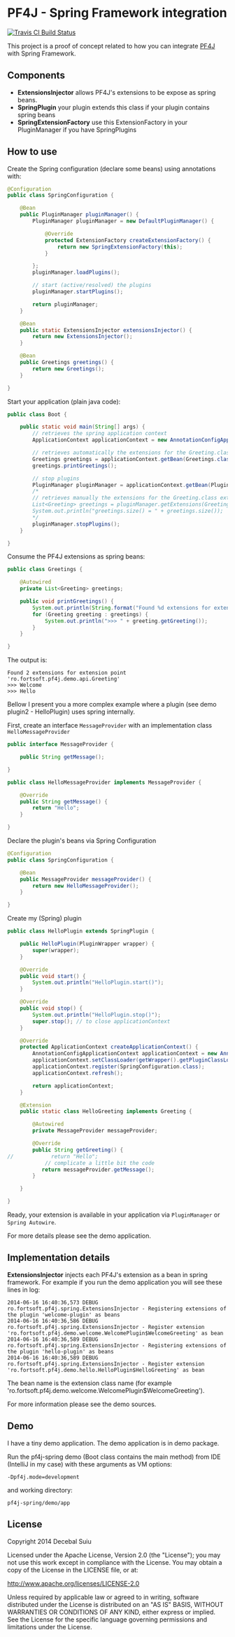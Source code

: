 PF4J - Spring Framework integration
=====================
[![Travis CI Build Status](https://travis-ci.org/decebals/pf4j-spring.png)](https://travis-ci.org/decebals/pf4j-spring)
<!--
[![Coverage Status](https://coveralls.io/repos/decebals/pf4j-spring/badge.svg?branch=master&service=github)](https://coveralls.io/github/decebals/pf4j-spring?branch=master)
[![Maven Central](http://img.shields.io/maven-central/v/ro.fortsoft.pf4j/pf4j-spring.svg)](http://search.maven.org/#search|ga|1|pf4j-spring)
-->

This project is a proof of concept related to how you can integrate [PF4J](https://github.com/decebals/pf4j) with Spring Framework.

Components
-------------------
- **ExtensionsInjector** allows PF4J's extensions to be expose as spring beans.
- **SpringPlugin** your plugin extends this class if your plugin contains spring beans
- **SpringExtensionFactory** use this ExtensionFactory in your PluginManager if you have SpringPlugins

How to use
-------------------

Create the Spring configuration (declare some beans) using annotations with:
```java
@Configuration
public class SpringConfiguration {

    @Bean
    public PluginManager pluginManager() {
        PluginManager pluginManager = new DefaultPluginManager() {

            @Override
            protected ExtensionFactory createExtensionFactory() {
                return new SpringExtensionFactory(this);
            }

        };
        pluginManager.loadPlugins();

        // start (active/resolved) the plugins
        pluginManager.startPlugins();

        return pluginManager;
    }

    @Bean
    public static ExtensionsInjector extensionsInjector() {
        return new ExtensionsInjector();
    }

    @Bean
    public Greetings greetings() {
        return new Greetings();
    }

}
```

Start your application (plain java code):
```java
public class Boot {

    public static void main(String[] args) {
        // retrieves the spring application context
        ApplicationContext applicationContext = new AnnotationConfigApplicationContext(SpringConfiguration.class);

        // retrieves automatically the extensions for the Greeting.class extension point
        Greetings greetings = applicationContext.getBean(Greetings.class);
        greetings.printGreetings();

        // stop plugins
        PluginManager pluginManager = applicationContext.getBean(PluginManager.class);
        /*
        // retrieves manually the extensions for the Greeting.class extension point
        List<Greeting> greetings = pluginManager.getExtensions(Greeting.class);
        System.out.println("greetings.size() = " + greetings.size());
        */
        pluginManager.stopPlugins();
    }

}
```

Consume the PF4J extensions as spring beans:
```java
public class Greetings {

    @Autowired
    private List<Greeting> greetings;

    public void printGreetings() {
        System.out.println(String.format("Found %d extensions for extension point '%s'", greetings.size(), Greeting.class.getName()));
        for (Greeting greeting : greetings) {
            System.out.println(">>> " + greeting.getGreeting());
        }
    }

}
```

The output is:
```
Found 2 extensions for extension point 'ro.fortsoft.pf4j.demo.api.Greeting'
>>> Welcome
>>> Hello
```

Bellow I present you a more complex example where a plugin (see demo plugin2 - HelloPlugin) uses spring internally.

First, create an interface `MessageProvider` with an implementation class `HelloMessageProvider`
```java
public interface MessageProvider {

    public String getMessage();

}

public class HelloMessageProvider implements MessageProvider {

    @Override
    public String getMessage() {
        return "Hello";
    }

}
```

Declare the plugin's beans via Spring Configuration
```java
@Configuration
public class SpringConfiguration {

    @Bean
    public MessageProvider messageProvider() {
        return new HelloMessageProvider();
    }

}
```

Create my (Spring) plugin
```java
public class HelloPlugin extends SpringPlugin {

    public HelloPlugin(PluginWrapper wrapper) {
        super(wrapper);
    }

    @Override
    public void start() {
        System.out.println("HelloPlugin.start()");
    }

    @Override
    public void stop() {
        System.out.println("HelloPlugin.stop()");
        super.stop(); // to close applicationContext
    }

    @Override
    protected ApplicationContext createApplicationContext() {
        AnnotationConfigApplicationContext applicationContext = new AnnotationConfigApplicationContext();
        applicationContext.setClassLoader(getWrapper().getPluginClassLoader());
        applicationContext.register(SpringConfiguration.class);
        applicationContext.refresh();

        return applicationContext;
    }

    @Extension
    public static class HelloGreeting implements Greeting {

        @Autowired
        private MessageProvider messageProvider;

        @Override
        public String getGreeting() {
//            return "Hello";
            // complicate a little bit the code
           return messageProvider.getMessage();
        }

    }

}
```

Ready, your extension is available in your application via `PluginManager` or `Spring Autowire`.

For more details please see the demo application.

Implementation details
-------------------

__ExtensionsInjector__ injects each PF4J's extension as a bean in spring framework. For example if you run the demo application
you will see these lines in log:


```
2014-06-16 16:40:36,573 DEBUG ro.fortsoft.pf4j.spring.ExtensionsInjector - Registering extensions of the plugin 'welcome-plugin' as beans
2014-06-16 16:40:36,586 DEBUG ro.fortsoft.pf4j.spring.ExtensionsInjector - Register extension 'ro.fortsoft.pf4j.demo.welcome.WelcomePlugin$WelcomeGreeting' as bean
2014-06-16 16:40:36,589 DEBUG ro.fortsoft.pf4j.spring.ExtensionsInjector - Registering extensions of the plugin 'hello-plugin' as beans
2014-06-16 16:40:36,589 DEBUG ro.fortsoft.pf4j.spring.ExtensionsInjector - Register extension 'ro.fortsoft.pf4j.demo.hello.HelloPlugin$HelloGreeting' as bean
```

The bean name is the extension class name (for example 'ro.fortsoft.pf4j.demo.welcome.WelcomePlugin$WelcomeGreeting').

For more information please see the demo sources.

Demo
-------------------
I have a tiny demo application. The demo application is in demo package.

Run the pf4j-spring demo (Boot class contains the main method) from IDE (IntelliJ in my case) with these arguments as VM options:
```
-Dpf4j.mode=development
```

and working directory:
```
pf4j-spring/demo/app
```

License
--------------
Copyright 2014 Decebal Suiu

Licensed under the Apache License, Version 2.0 (the "License"); you may not use this work except in compliance with
the License. You may obtain a copy of the License in the LICENSE file, or at:

http://www.apache.org/licenses/LICENSE-2.0

Unless required by applicable law or agreed to in writing, software distributed under the License is distributed on
an "AS IS" BASIS, WITHOUT WARRANTIES OR CONDITIONS OF ANY KIND, either express or implied. See the License for the
specific language governing permissions and limitations under the License.
